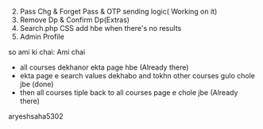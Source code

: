 <!-- !To Do List: -->

<!-- 1. Payment Page -->

2. Pass Chg & Forget Pass & OTP sending logic( Working on it)
   <!-- 3. Edit option - add picture - display picture - Back to Dashboard -->
   <!-- 4. Front end - dashboard dp, login bg-, courses.php>enroll button style, in dashboard sort by dropdown -->
   <!-- 5. Backend - Database courses add img -->
3. Remove Dp & Confirm Dp(Extras)
   <!-- 7. Navbar in Courses section(search, dashboard, all course) -->
   <!-- 8. Payment page confirmation page CSS add -->
   <!-- 9. Course duration and remove on checkout page -->
   <!-- 10. Payment page not solved > Validation -->
   <!-- 11. Checkout.php - Add Courses > Courses.php - enroll > Checkout.php -->
   <!-- 12. Fix the alert in payment page -->
   <!-- 13. Course page search box logic -->
   <!-- 14. course page -> avialable courses and dashbord css -->
   <!-- 15. dashbord -> photo , start course button -->
   <!-- 16. Static pics change in carousel of index -->
4. Search.php CSS add hbe when there's no results
5. Admin Profile

<!-- * search logic breakdown -->

so ami ki chai: Ami chai

- all courses dekhanor ekta page hbe (Already there)
- ekta page e search values dekhabo and tokhn other courses gulo chole jbe (done)
- then all courses tiple back to all courses page e chole jbe (Already there)

aryeshsaha5302
